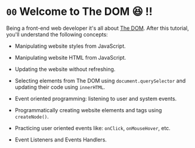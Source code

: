 # `00` Welcome to The DOM 😆 !!

Being a front-end web developer it's all about [The DOM](https://4geeks.com/lesson/what-is-dom-define-dom). After this tutorial, you'll understand the following concepts:

+ Manipulating website styles from JavaScript.

+ Manipulating website HTML from JavaScript.

+ Updating the website without refreshing.

+ Selecting elements from The DOM using `document.querySelector` and updating their code using `innerHTML`.

+ Event oriented programming: listening to user and system events.

+ Programmatically creating website elements and tags using `createNode()`.

+ Practicing user oriented events like: `onClick`, `onMouseHover`, etc.

+ Event Listeners and Events Handlers.
